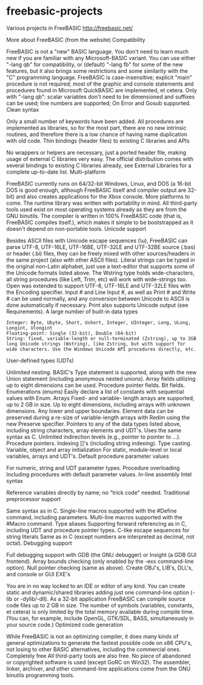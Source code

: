 # freebasic-projects
Various projects in FreeBASIC
http://freebasic.net/


More about FreeBASIC (from the website)
Compatibility

FreeBASIC is not a "new" BASIC language. You don't need to learn much new if you are familiar with any Microsoft-BASIC variant. You can use either "-lang qb" for compatibility, or (default) "-lang fb" for some of the new features, but it also brings some restrictions and some similarity with the "C" programming language. FreeBASIC is case-insensitive; explicit "main" procedure is not required; most of the graphic and console statements and procedures found in Microsoft QuickBASIC are implemented, et cetera. Only with "-lang qb": scalar variables don't need to be dimensioned and suffixes can be used; line numbers are supported; On Error and Gosub supported.
Clean syntax

Only a small number of keywords have been added. All procedures are implemented as libraries, so for the most part, there are no new intrinsic routines, and therefore there is a low chance of having name duplication with old code.
Thin bindings (header files) to existing C libraries and APIs

No wrappers or helpers are necessary, just a ported header file, making usage of external C libraries very easy. The official distribution comes with several bindings to existing C libraries already, see External Libraries for a complete up-to-date list.
Multi-platform

FreeBASIC currently runs on 64/32-bit Windows, Linux, and DOS (a 16-bit DOS is good enough, although FreeBASIC itself and compiler output are 32-bit) and also creates applications for the Xbox console. More platforms to come. The runtime library was written with portability in mind. All third-party tools used exist on most operating systems already as they are from the GNU binutils. The compiler is written in 100% FreeBASIC code (that is, FreeBASIC compiles itself.), which makes it simple to be bootstrapped as it doesn't depend on non-portable tools.
Unicode support

Besides ASCII files with Unicode escape sequences (\u), FreeBASIC can parse UTF-8, UTF-16LE, UTF-16BE, UTF-32LE and UTF-32BE source (.bas) or header (.bi) files, they can be freely mixed with other sources/headers in the same project (also with other ASCII files). Literal strings can be typed in the original non-Latin alphabet, just use a text-editor that supports some of the Unicode formats listed above. The Wstring type holds wide-characters, all string procedures (like Left, Trim, etc) will work with wide-strings too. Open was extended to support UTF-8, UTF-16LE and UTF-32LE files with the Encoding specifier. Input # and Line Input #, as well as Print # and Write # can be used normally, and any conversion between Unicode to ASCII is done automatically if necessary. Print also supports Unicode output (see Requirements).
A large number of built-in data types

    Integer: Byte, Ubyte, Short, Ushort, Integer, UInteger, Long, ULong, Longint, Ulongint
    Floating-point: Single (32-bit), Double (64-bit)
    String: fixed, variable-length or null-terminated (Zstring), up to 2GB long Unicode strings (Wstring), like Zstring, but with support for wide characters. Use the Windows Unicode API procedures directly, etc.

User-defined types (UDTs)

Unlimited nesting. BASIC's Type statement is supported, along with the new Union statement (including anonymous nested unions). Array fields utilizing up to eight dimensions can be used. Procedure pointer fields. Bit fields. Enumerations (enums) Easily declare a list of constants with sequential values with Enum. Arrays Fixed- and variable- length arrays are supported, up to 2 GB in size. Up to eight dimensions, including arrays with unknown dimensions. Any lower and upper boundaries. Element data can be preserved during a re-size of variable-length arrays with Redim using the new Preserve specifier. Pointers to any of the data types listed above, including string characters, array elements and UDT's. Uses the same syntax as C. Unlimited indirection levels (e.g., pointer to pointer to ...). Procedure pointers. Indexing []'s (including string indexing). Type casting. Variable, object and array initialization For static, module-level or local variables, arrays and UDT's.
Default procedure parameter values

For numeric, string and UDT parameter types. Procedure overloading Including procedures with default parameter values.
In-line assembly Intel syntax

Reference variables directly by name; no "trick code" needed.
Traditional preprocessor support

Same syntax as in C. Single-line macros supported with the #Define command, including parameters. Multi-line macros supported with the #Macro command. Type aliases Supporting forward referencing as in C, including UDT and procedure pointer types. C-like escape sequences for string literals Same as in C (except numbers are interpreted as decimal, not octal).
Debugging support

Full debugging support with GDB (the GNU debugger) or Insight (a GDB GUI frontend). Array bounds checking (only enabled by the -exx command-line option). Null pointer checking (same as above).
Create OBJ's, LIB's, DLL's, and console or GUI EXE's

You are in no way locked to an IDE or editor of any kind. You can create static and dynamic/shared libraries adding just one command-line option (-lib or -dylib/-dll). As a 32-bit application FreeBASIC can compile source code files up to 2 GB in size. The number of symbols (variables, constants, et cetera) is only limited by the total memory available during compile time. (You can, for example, include OpenGL, GTK/SDL, BASS, simultaneously in your source code.)
Optimized code generation

While FreeBASIC is not an optimizing compiler, it does many kinds of general optimizations to generate the fastest possible code on x86 CPU's, not losing to other BASIC alternatives, including the commercial ones. Completely free All third-party tools are also free. No piece of abandoned or copyrighted software is used (except GoRC on Win32). The assembler, linker, archiver, and other command-line applications come from the GNU binutils programming tools. 
